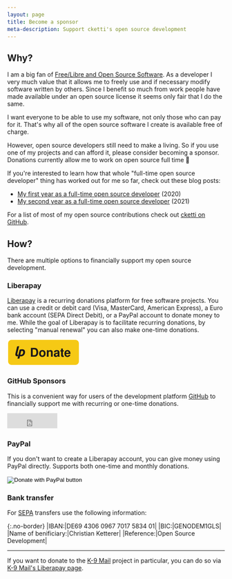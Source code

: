 ```yaml
---
layout: page
title: Become a sponsor
meta-description: Support cketti's open source development
---
```


## Why?

I am a big fan of [Free/Libre and Open Source Software](https://en.wikipedia.org/wiki/Free_and_open-source_software). 
As a developer I very much value that it allows me to freely use and if necessary modify software written by others. 
Since I benefit so much from work people have made available under an open source license it seems only fair that I do 
the same.

I want everyone to be able to use my software, not only those who can pay for it. That's why all of the open source 
software I create is available free of charge.

However, open source developers still need to make a living. So if you use one of my projects and can afford it, please
consider becoming a sponsor. Donations currently allow me to work on open source full time 💖

If you're interested to learn how that whole "full-time open source developer" thing has worked out for me so far, check out these blog posts:
* [My first year as a full-time open source developer](https://cketti.de/2021/01/14/my-first-year-as-a-full-time-open-source-developer/) (2020)
* [My second year as a full-time open source developer](https://cketti.de/2022/01/22/my-second-year-as-a-full-time-open-source-developer/) (2021)

For a list of most of my open source contributions check out [cketti on GitHub](https://github.com/cketti).

## How?

There are multiple options to financially support my open source development.

### Liberapay

[Liberapay](https://liberapay.com/) is a recurring donations platform for free software projects. You can use a 
credit or debit card (Visa, MasterCard, American Express), a Euro bank account (SEPA Direct Debit), or a PayPal account
to donate money to me. While the goal of Liberapay is to facilitate recurring donations, by selecting 
"manual renewal" you can also make one-time donations.

<p>
<a href="https://liberapay.com/cketti/donate"><img alt="Donate using Liberapay" src="/img/liberapay_donate_button.svg"></a>
</p>

### GitHub Sponsors

This is a convenient way for users of the development platform [GitHub](https://github.com/) to financially support me 
with recurring or one-time donations.

<p>
<iframe src="https://github.com/sponsors/cketti/button" title="Sponsor cketti" height="35" width="116" style="border: 0;"></iframe>
</p>


### PayPal

If you don't want to create a Liberapay account, you can give money using PayPal directly. Supports both one-time and
monthly donations.

<p>
<form action="https://www.paypal.com/donate" method="post" target="_top">
<input type="hidden" name="hosted_button_id" value="L2S95PDJ6GSMJ" />
<input type="image" src="/img/paypal_donate_button.gif" border="0" name="submit" title="PayPal - The safer, easier way to pay online!" alt="Donate with PayPal button" />
</form>
</p>

### Bank transfer

For [SEPA](https://en.wikipedia.org/wiki/Single_Euro_Payments_Area) transfers use the following information:

{:.no-border}
|IBAN:|DE69 4306 0967 7017 5834 01|
|BIC:|GENODEM1GLS|
|Name of benificiary:|Christian Ketterer|
|Reference:|Open Source Development|

<p></p>

----

If you want to donate to the [K-9 Mail](https://k9mail.app/) project in particular, you can do so via 
[K-9 Mail's Liberapay page](https://liberapay.com/k9mail).
